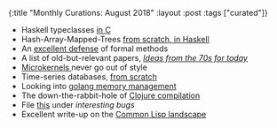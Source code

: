 {:title "Monthly Curations: August 2018"
:layout :post
:tags ["curated"]}

- Haskell typeclasses [in C](http://www.nauths.fr/en/2015/04/26/cpp-typeclasses.html "Nauths · Haskell typeclasses in C++")
- Hash-Array-Mapped-Trees [from scratch, in Haskell](https://vaibhavsagar.com/blog/2018/07/29/hamts-from-scratch/)
- An [excellent defense](https://medium.com/legi/what-do-formal-methods-actually-guarantee-c33e509de88f) of formal methods
- A list of old-but-relevant papers, [_Ideas from the 70s for today_](https://medium.com/@mikhail.barash.mikbar/papers-on-programming-languages-ideas-from-70s-for-today-2931891d4dbd)
- [Microkernels ](http://ts.data61.csiro.au/publications/csiro_full_text/Biggs_LH_18.pdf)never go out of style
- Time-series databases, [from scratch](https://fabxc.org/tsdb/)
- Looking into [golang memory management](https://povilasv.me/go-memory-management/)
- The down-the-rabbit-hole of [Clojure compilation](https://blog.ndk.io/clojure-compilation.html)
- File [this](https://ma.ttias.be/248-days/) under _interesting bugs_
- Excellent write-up on the [Common Lisp landscape](http://stevelosh.com/blog/2018/08/a-road-to-common-lisp/)

